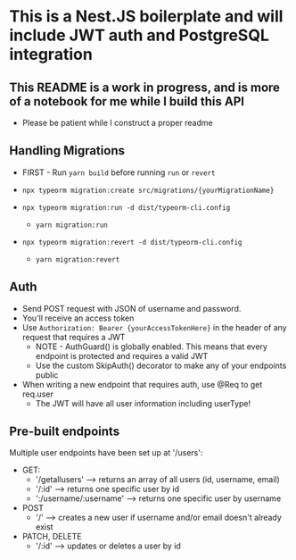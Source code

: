 # This is a Nest.JS boilerplate and will include JWT auth and PostgreSQL integration

## This README is a work in progress, and is more of a notebook for me while I build this API

* Please be patient while I construct a proper readme

## Handling Migrations

* FIRST - Run ```yarn build``` before running ```run``` or ```revert```

* ```npx typeorm migration:create src/migrations/{yourMigrationName}```
* ```npx typeorm migration:run -d dist/typeorm-cli.config```
  * ```yarn migration:run```
* ```npx typeorm migration:revert -d dist/typeorm-cli.config```
  * ```yarn migration:revert```

## Auth

* Send POST request with JSON of username and password.
* You'll receive an access token
* Use ```Authorization: Bearer {yourAccessTokenHere}``` in the header of any request that requires a JWT
  * NOTE - AuthGuard() is globally enabled.  This means that every endpoint is protected and requires a valid JWT
  * Use the custom SkipAuth() decorator to make any of your endpoints public
* When writing a new endpoint that requires auth, use @Req to get req.user
  * The JWT will have all user information including userType!

## Pre-built endpoints

Multiple user endpoints have been set up at '/users':

* GET:
  * '/getallusers' --> returns an array of all users (id, username, email)
  * '/:id' --> returns one specific user by id
  * ':/username/:username' --> returns one specific user by username
* POST
  * '/' --> creates a new user if username and/or email doesn't already exist
* PATCH, DELETE
  * '/:id' --> updates or deletes a user by id
